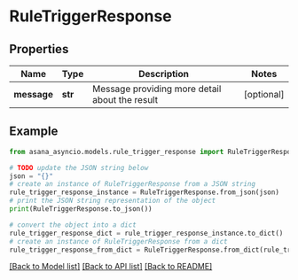 # RuleTriggerResponse


## Properties

Name | Type | Description | Notes
------------ | ------------- | ------------- | -------------
**message** | **str** | Message providing more detail about the result | [optional] 

## Example

```python
from asana_asyncio.models.rule_trigger_response import RuleTriggerResponse

# TODO update the JSON string below
json = "{}"
# create an instance of RuleTriggerResponse from a JSON string
rule_trigger_response_instance = RuleTriggerResponse.from_json(json)
# print the JSON string representation of the object
print(RuleTriggerResponse.to_json())

# convert the object into a dict
rule_trigger_response_dict = rule_trigger_response_instance.to_dict()
# create an instance of RuleTriggerResponse from a dict
rule_trigger_response_from_dict = RuleTriggerResponse.from_dict(rule_trigger_response_dict)
```
[[Back to Model list]](../README.md#documentation-for-models) [[Back to API list]](../README.md#documentation-for-api-endpoints) [[Back to README]](../README.md)


